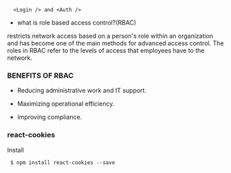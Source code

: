           
      <Login /> and <Auth />


- what is role based access control?(RBAC)

restricts network access based on a person's role within an organization and has become one of the main methods for advanced access control. The roles in RBAC refer to the levels of access that employees have to the network.

### BENEFITS OF RBAC


- Reducing administrative work and IT support. 

- Maximizing operational efficiency. 

- Improving compliance.

### react-cookies 

Install

     $ npm install react-cookies --save
